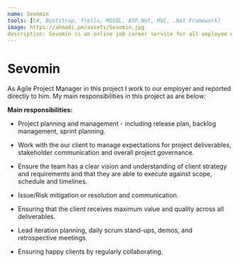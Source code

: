 ```yaml
---
name: Sevomin
tools: [C#, Bootstrap, Trello, MSSQL, ASP.Net, MVC, .Net Framework]
image: https://ahmadi.pm/assets/Sevomin.jpg
description: Sevomin is an online job career service for all employee or employer those work on project controler or project manager in oil, gas, construction fiels, etc. I work as Agile Project Manager and Scrum master at this project.
---
```


# Sevomin

As Agile Project Manager in this project I work to our employer and reported directly to him. My main responsibilities in this project as are below: 

**Main responsibilities:**

* Project planning and management - including release plan, backlog management, sprint planning.

* Work with the our client to manage expectations for project deliverables, stakeholder communication and overall project governance.

* Ensure the team has a clear vision and understanding of client strategy and requirements and that they are able to execute against scope, schedule and timelines.

* Issue/Risk mitigation or resolution and communication.

* Ensuring that the client receives maximum value and quality across all deliverables.

* Lead iteration planning, daily scrum stand-ups, demos, and retrospective meetings.

* Ensuring happy clients by regularly collaborating.
